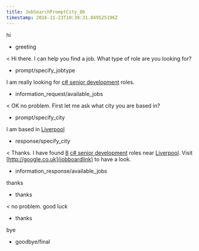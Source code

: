 ```yaml
---
title: JobSearchPromptCity_06
timestamp: 2016-11-23T10:30:31.049525196Z
---
```


hi
* greeting

< Hi there. I can help you find a job. What type of role are you looking for?
* prompt/specify_jobtype

I am really looking for [c# senior development](jobrole) roles.
* information_request/available_jobs

< OK no problem. First let me ask what city you are based in?
* prompt/specify_city

I am based in [Liverpool](city)
* response/specify_city

< Thanks. I have found [8](jobcount) [c# senior development](jobrole) roles near [Liverpool](city). Visit [http://google.co.uk](jobboardlink) to have a look.
* information_response/available_jobs

thanks
* thanks

< no problem. good luck
* thanks

bye
* goodbye/final
